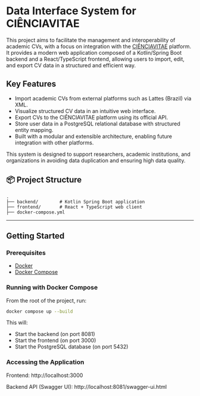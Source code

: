 # Data Interface System for CIÊNCIAVITAE

This project aims to facilitate the management and interoperability of academic CVs, with a focus on integration with the [CIÊNCIAVITAE](https://cienciavitae.pt/) platform. It provides a modern web application composed of a Kotlin/Spring Boot backend and a React/TypeScript frontend, allowing users to import, edit, and export CV data in a structured and efficient way.

## Key Features

- Import academic CVs from external platforms such as Lattes (Brazil) via XML.
- Visualize structured CV data in an intuitive web interface.
- Export CVs to the CIÊNCIAVITAE platform using its official API.
- Store user data in a PostgreSQL relational database with structured entity mapping.
- Built with a modular and extensible architecture, enabling future integration with other platforms.

This system is designed to support researchers, academic institutions, and organizations in avoiding data duplication and ensuring high data quality.

## 📦 Project Structure
```
.
├── backend/        # Kotlin Spring Boot application
├── frontend/       # React + TypeScript web client
├── docker-compose.yml
```

---

## Getting Started

### Prerequisites

- [Docker](https://www.docker.com/)
- [Docker Compose](https://docs.docker.com/compose/)

### Running with Docker Compose

From the root of the project, run:

```bash
docker compose up --build
```

This will:
- Start the backend (on port 8081)
- Start the frontend (on port 3000)
- Start the PostgreSQL database (on port 5432)

### Accessing the Application

Frontend: http://localhost:3000

Backend API (Swagger UI): http://localhost:8081/swagger-ui.html